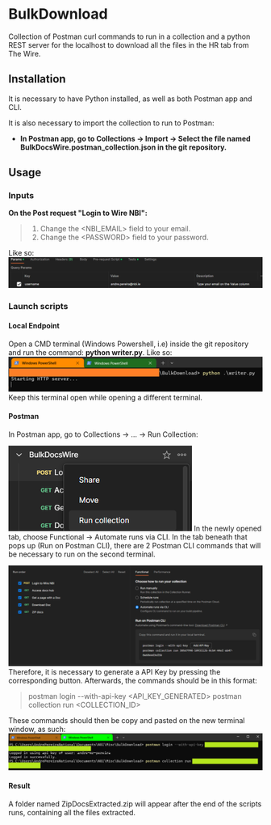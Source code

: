 # BulkDownload
Collection of Postman curl commands to run in a collection and a python REST server for the localhost to download all the files in the HR tab from The Wire.

## Installation
It is necessary to have Python installed, as well as both Postman app and CLI.

It is also necessary to import the collection to run to Postman:

- **In Postman app, go to Collections -> Import -> Select the file named BulkDocsWire.postman_collection.json in the git repository.**

## Usage
### Inputs
**On the Post request "Login to Wire NBI":**
>1. Change the \<NBI_EMAIL> field to your email.
>2. Change the \<PASSWORD> field to your password.

Like so:
![alt text](Assets/Input.PNG)
### Launch scripts
#### Local Endpoint
Open a CMD terminal (Windows Powershell, i.e) inside the git repository and run the command: **python writer.py**.
Like so:
![alt text](Assets/LocalEndpoint.PNG)
Keep this terminal open while opening a different terminal.

#### Postman
In Postman app, go to Collections -> ... -> Run Collection:

![alt text](Assets/ChooseCollection.png)
In the newly opened tab, choose Functional -> Automate runs via CLI. In the tab beneath that pops up (Run on Postman CLI), there are 2 Postman CLI commands that will be necessary to run on the second terminal.

![alt text](Assets/RunCollectionPostman.PNG)
Therefore, it is necessary to generate a API Key by pressing the corresponding button. Afterwards, the commands should be in this format:
>postman login --with-api-key <API_KEY_GENERATED>
>postman collection run <COLLECTION_ID>

These commands should then be copy and pasted on the new terminal window, as such:
![alt text](Assets/RunCollectionCLI.PNG)

#### Result
A folder named ZipDocsExtracted.zip will appear after the end of the scripts runs, containing all the files extracted.
